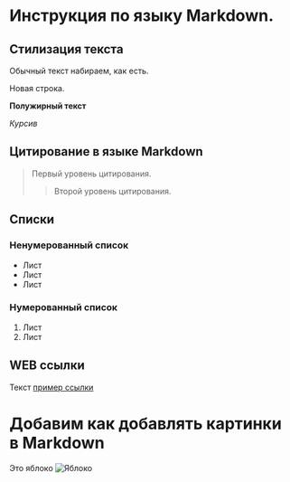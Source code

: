# Инструкция по языку Markdown.

## Стилизация текста
Обычный текст набираем, как есть.

Новая строка.

**Полужирный текст**

*Курсив*

## Цитирование в языке Markdown
>Первый уровень цитирования.
>>Второй уровень цитирования.

## Списки
### Ненумерованный список
* Лист
* Лист
* Лист
### Нумерованный список
1. Лист
2. Лист

## WEB ссылки
Текст [пример ссылки](http.example.com "Всплывающая подсказка")

# Добавим как добавлять картинки в Markdown
Это яблоко
![Яблоко](apple.jpg)